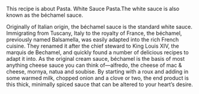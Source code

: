 This recipe is about Pasta. White Sauce Pasta.The white sauce is also known as the béchamel sauce. 

Originally of Italian origin, the béchamel sauce is the standard white sauce. Immigrating from Tuscany, Italy to the royalty of France, the béchamel, previously named Balsamella, was easily adapted into the rich French cuisine. They renamed it after the chief steward to King Louis XIV, the marquis de Bechamel, and quickly found a number of delicious recipes to adapt it into. As the original cream sauce, béchamel is the basis of most anything cheese sauce you can think of—alfredo, the cheese of mac & cheese, mornya, natua and soubise. By starting with a roux and adding in some warmed milk, chopped onion and a clove or two, the end product is this thick, minimally spiced sauce that can be altered to your heart’s desire.